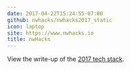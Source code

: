 ```yaml
---
date: 2017-04-22T15:24:55-07:00
github: nwhacks/nwhacks2017_static
icon: laptop
site: https://www.nwhacks.io
title: nwHacks
---
```


View the write-up of the [2017 tech stack](/post/nwhacks/).
